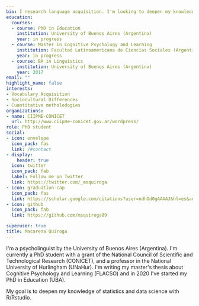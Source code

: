 ```yaml
---
bio: I research language acquisition. I'm looking to deepen my knowledge of statistic and data science with R/Rstudio.
education:
  courses:
  - course: PhD in Education
    institution: University of Buenos Aires (Argentina)
    year: in progress
  - course: Master in Cognitive Psychology and Learning
    institution: Facultad Latinoamericana de Ciencias Sociales (Argentina)
    year: in progress
  - course: BA in Linguistics
    institution: University of Buenos Aires (Argentina)
    year: 2017
email: ""
highlight_name: false
interests:
- Vocabulary Acquisition
- Sociocultural Differences
- Cuantitative metholodogies
organizations:
- name: CIIPME-CONICET
  url: http://www.ciipme-conicet.gov.ar/wordpress/
role: PhD student
social:
- icon: envelope
  icon_pack: fas
  link: /#contact
- display:
    header: true
  icon: twitter
  icon_pack: fab
  label: Follow me on Twitter
  link: https://twitter.com/_msquiroga
- icon: graduation-cap
  icon_pack: fas
  link: https://scholar.google.com/citations?user=ndhOd0gAAAAJ&hl=es&authuser=1
- icon: github
  icon_pack: fab
  link: https://github.com/msquiroga89

superuser: true
title: Macarena Quiroga
---
```


I'm a psycholinguist by the University of Buenos Aires (Argentina). I'm currently a PhD student with a grant of the National Council of Scientific and Technological Research (CONICET), and a professor in the National University of Hurlingham (UNaHur). I'm writing my master's thesis about Cognitive Psychology and Learning (FLACSO) and in 2020 I've started my PhD in Education (UBA).

My goal is to deepen my knowledge of statistics and data science with R/Rstudio.

